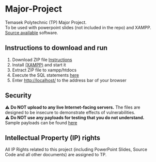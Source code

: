 # Major-Project
Temasek Polytechnic (TP) Major Project. <br>
To be used with powerpoint slides (not included in the repo) and XAMPP. <br>
[Source available](https://en.wikipedia.org/wiki/Source-available_software) software.

## Instructions to download and run
1. Download ZIP file [Instructions](https://docs.github.com/en/repositories/working-with-files/using-files/downloading-source-code-archives)
2. Install [(XAMPP)](https://www.apachefriends.org/download.html) and start it
3. Extract ZIP file to xampp/htdocs
4. Execute the SQL statements [here](https://github.com/ACheah216/Major-Project/tree/master/sql)
5. Enter [http://localhost/](http://localhost/) to the address bar of your browser

## Security
⚠️ **Do NOT upload to any live Internet-facing servers.** The files are designed to be insecure to demonstrate effects of vulnerabilities. <br>
⚠️ **Do NOT use any payloads for testing that you do not understand.** Sample payloads can be found [here](https://github.com/ACheah216/Major-Project/blob/master/sample-xss/code.html)

## Intellectual Property (IP) rights
All IP Rights related to this project (including PowerPoint Slides, Source Code and all other documents) are assigned to TP. 

